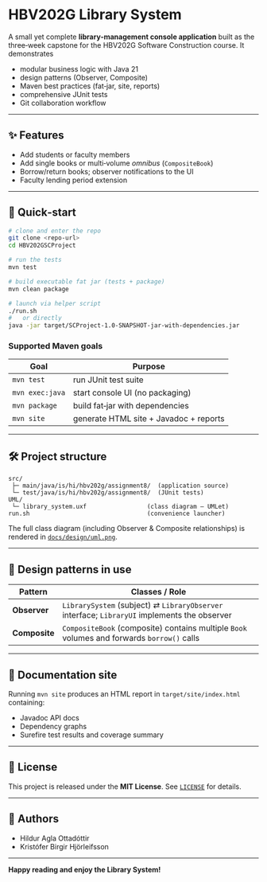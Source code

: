 # HBV202G Library System

A small yet complete **library‑management console application** built as the three‑week capstone for the HBV202G Software Construction course.  It demonstrates

* modular business logic with Java 21
* design patterns (Observer, Composite)
* Maven best practices (fat‑jar, site, reports)
* comprehensive JUnit tests
* Git collaboration workflow

---
## ✨ Features
* Add students or faculty members
* Add single books or multi‑volume *omnibus* (`CompositeBook`)
* Borrow/return books; observer notifications to the UI
* Faculty lending period extension

---
## 🚀 Quick‑start
```bash
# clone and enter the repo
git clone <repo-url>
cd HBV202GSCProject

# run the tests
mvn test

# build executable fat jar (tests + package)
mvn clean package

# launch via helper script
./run.sh
#   or directly
java -jar target/SCProject-1.0-SNAPSHOT-jar-with-dependencies.jar
```

### Supported Maven goals
| Goal            | Purpose                                   |
|-----------------|-------------------------------------------|
| `mvn test`      | run JUnit test suite                      |
| `mvn exec:java` | start console UI (no packaging)           |
| `mvn package`   | build fat‑jar with dependencies           |
| `mvn site`      | generate HTML site + Javadoc + reports    |

---
## 🛠️ Project structure
```
src/
 ├─ main/java/is/hi/hbv202g/assignment8/  (application source)
 └─ test/java/is/hi/hbv202g/assignment8/  (JUnit tests)
UML/
 └─ library_system.uxf                 (class diagram – UMLet)
run.sh                                 (convenience launcher)
```

The full class diagram (including Observer & Composite relationships) is rendered in [`docs/design/uml.png`](docs/design/uml.png).

---
## 📐 Design patterns in use
| Pattern    | Classes / Role                                                                                    |
|------------|---------------------------------------------------------------------------------------------------|
| **Observer** | `LibrarySystem` (subject) ⇄ `LibraryObserver` interface; `LibraryUI` implements the observer      |
| **Composite**| `CompositeBook` (composite) contains multiple `Book` volumes and forwards `borrow()` calls

---
## 📄 Documentation site
Running `mvn site` produces an HTML report in `target/site/index.html` containing:
* Javadoc API docs
* Dependency graphs
* Surefire test results and coverage summary

---
## 📜 License
This project is released under the **MIT License**.  See [`LICENSE`](LICENSE) for details.

---
## 👥 Authors
* Hildur Agla Ottadóttir
* Kristófer Birgir Hjörleifsson

---
**Happy reading and enjoy the Library System!**

